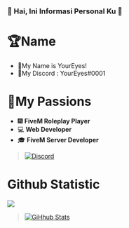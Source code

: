 ### 👋 Hai, Ini Informasi Personal Ku 👋

# 🏆Name
- 👑My Name is YourEyes!
- 🎯My Discord : YourEyes#0001

# 🔮My Passions
- 🎆 **FiveM Roleplay Player**
- 💻 **Web Developer**
- 🎓 **FiveM Server Developer**

> [![Discord](https://cdn.discordapp.com/attachments/792892195162161202/803838180427038740/unknown.png)](https://discord.gg/XPqYtrdxDV)

# Github Statistic
![](https://komarev.com/ghpvc/?username=YourEyesGG&color=blue)

> [![GiHhub Stats](https://github-readme-stats.vercel.app/api?username=YourEyesGG&show_icons=true&theme=dark&count_private=true)](https://discord.gg/XPqYtrdxDV)
